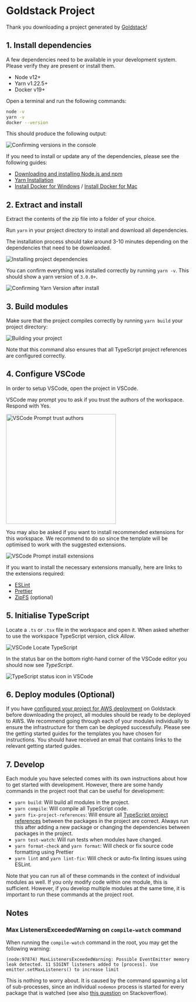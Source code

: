# Goldstack Project

Thank you downloading a project generated by [Goldstack](https://goldstack.party)!

## 1. Install dependencies

A few dependencies need to be available in your development system. Please verify they are present or install them.

- Node v12+
- Yarn v1.22.5+
- Docker v19+

Open a terminal and run the following commands:

```bash
node -v
yarn -v
docker --version
```

This should produce the following output:

![Confirming versions in the console](https://cdn.goldstack.party/img/202203/confirm_versions.png)

If you need to install or update any of the dependencies, please see the following guides:

- [Downloading and installing Node.js and npm](https://docs.npmjs.com/downloading-and-installing-node-js-and-npm)
- [Yarn Installation](https://yarnpkg.com/getting-started/install)
- [Install Docker for Windows](https://docs.docker.com/docker-for-windows/install/) / [Install Docker for Mac](https://docs.docker.com/docker-for-mac/install/)

## 2. Extract and install

Extract the contents of the zip file into a folder of your choice.

Run `yarn` in your project directory to install and download all dependencies.

The installation process should take around 3-10 minutes depending on the dependencies that need to be downloaded.

![Installing project dependencies](https://cdn.goldstack.party/img/202203/install_project.gif)

You can confirm everything was installed correctly by running `yarn -v`. This should show a yarn version of `3.0.0+`.

![Confirming Yarn Version after install](https://cdn.goldstack.party/img/202203/confirm_yarn_version_after_install.png)

## 3. Build modules

Make sure that the project compiles correctly by running `yarn build` your project directory:

![Building your project](https://cdn.goldstack.party/img/202203/build_project.gif)

Note that this command also ensures that all TypeScript project references are configured correctly.

## 4. Configure VSCode

In order to setup VSCode, open the project in VSCode.

VSCode may prompt you to ask if you trust the authors of the workspace. Respond with Yes.

<img src="https://cdn.goldstack.party/img/202201/trust_authors.png" width="300" alt="VSCode Prompt trust authors">

You may also be asked if you want to install recommended extensions for this workspace. We recommend to do so since the template will be optimised to work with the suggested extensions.

![VSCode Prompt install extensions](https://cdn.goldstack.party/img/202201/install_extensions.png)

If you want to install the necessary extensions manually, here are links to the extensions required:

- [ESLint](https://marketplace.visualstudio.com/items?itemName=dbaeumer.vscode-eslint)
- [Prettier](https://marketplace.visualstudio.com/items?itemName=esbenp.prettier-vscode)
- [ZipFS](https://marketplace.visualstudio.com/items?itemName=arcanis.vscode-zipfs) (optional)

## 5. Initialise TypeScript

Locate a `.ts` or `.tsx` file in the workspace and open it. When asked whether to use the workspace TypeScript version, click _Allow_.

<img src="https://cdn.goldstack.party/img/202201/allow_typescript.gif"  alt="VSCode Locate TypeScript">

In the status bar on the bottom right-hand corner of the VSCode editor you should now see _TypeScript_.

![TypeScript status icon in VSCode](https://cdn.goldstack.party/img/202203/typescript_init.png)

## 6. Deploy modules (Optional)

If you have [configured your project for AWS deployment](./configuration) on Goldstack before downloading the project, all modules should be ready to be deployed to AWS. We recommend going through each of your modules individually to ensure the infrastructure for them can be deployed successfully. Please see the getting started guides for the templates you have chosen for instructions. You should have received an email that contains links to the relevant getting started guides.

## 7. Develop

Each module you have selected comes with its own instructions about how to get started with development. However, there are some handy commands in the project root that can be useful for development:

- `yarn build`: Will build all modules in the project.
- `yarn compile`: Will compile all TypeScript code.
- `yarn fix-project-references`: Will ensure all [TypeScript project references](https://www.typescriptlang.org/docs/handbook/project-references.html) between the packages in the project are correct. Always run this after adding a new package or changing the dependencies between packages in the project.
- `yarn test-watch`: Will run tests when modules have changed.
- `yarn format-check` and `yarn format`: Will check or fix source code formatting using Prettier
- `yarn lint` and `yarn lint-fix`: Will check or auto-fix linting issues using ESLint.

Note that you can run all of these commands in the context of individual modules as well. If you only modify code within one module, this is sufficient. However, if you develop multiple modules at the same time, it is important to run these commands at the project root.

## Notes

### Max ListenersExceededWarning on `compile-watch` command

When running the `compile-watch` command in the root, you may get the following warning:

    (node:97874) MaxListenersExceededWarning: Possible EventEmitter memory leak detected. 11 SIGINT listeners added to [process]. Use emitter.setMaxListeners() to increase limit

This is nothing to worry about. It is caused by the command spawning a lot of sub-processes, since an individual `nodemon` process is started for every package that is watched (see also [this question](https://stackoverflow.com/questions/9768444/possible-eventemitter-memory-leak-detected) on Stackoverflow).
